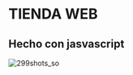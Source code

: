 # TIENDA WEB
## Hecho con jasvascript 



![299shots_so](https://github.com/user-attachments/assets/ab4a86c1-34fb-47c3-b821-cef9b24de988)
